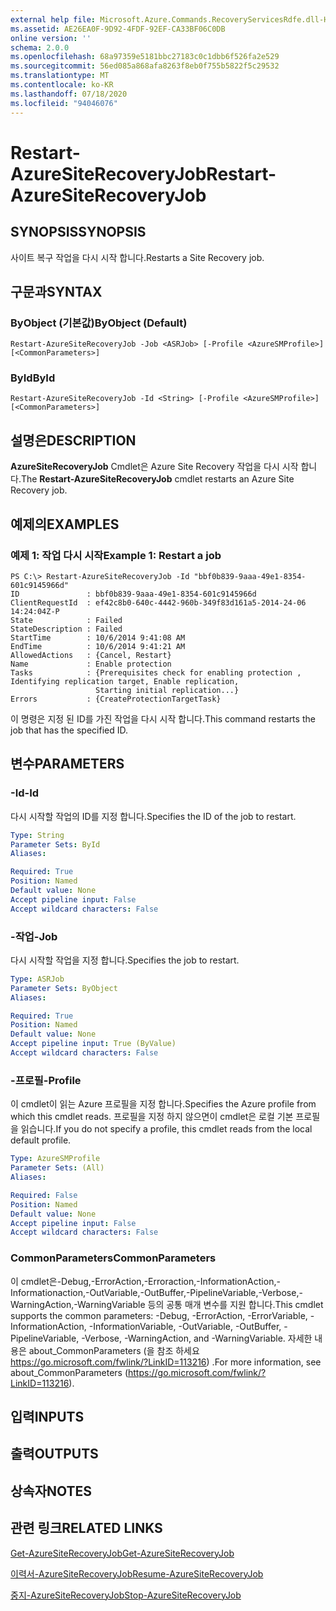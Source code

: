 ```yaml
---
external help file: Microsoft.Azure.Commands.RecoveryServicesRdfe.dll-Help.xml
ms.assetid: AE26EA0F-9D92-4FDF-92EF-CA33BF06C0DB
online version: ''
schema: 2.0.0
ms.openlocfilehash: 68a97359e5181bbc27183c0c1dbb6f526fa2e529
ms.sourcegitcommit: 56ed085a868afa8263f8eb0f755b5822f5c29532
ms.translationtype: MT
ms.contentlocale: ko-KR
ms.lasthandoff: 07/18/2020
ms.locfileid: "94046076"
---
```

# <span data-ttu-id="53c9f-101">Restart-AzureSiteRecoveryJob</span><span class="sxs-lookup"><span data-stu-id="53c9f-101">Restart-AzureSiteRecoveryJob</span></span>

## <span data-ttu-id="53c9f-102">SYNOPSIS</span><span class="sxs-lookup"><span data-stu-id="53c9f-102">SYNOPSIS</span></span>
<span data-ttu-id="53c9f-103">사이트 복구 작업을 다시 시작 합니다.</span><span class="sxs-lookup"><span data-stu-id="53c9f-103">Restarts a Site Recovery job.</span></span>

## <span data-ttu-id="53c9f-104">구문과</span><span class="sxs-lookup"><span data-stu-id="53c9f-104">SYNTAX</span></span>

### <span data-ttu-id="53c9f-105">ByObject (기본값)</span><span class="sxs-lookup"><span data-stu-id="53c9f-105">ByObject (Default)</span></span>
```
Restart-AzureSiteRecoveryJob -Job <ASRJob> [-Profile <AzureSMProfile>] [<CommonParameters>]
```

### <span data-ttu-id="53c9f-106">ById</span><span class="sxs-lookup"><span data-stu-id="53c9f-106">ById</span></span>
```
Restart-AzureSiteRecoveryJob -Id <String> [-Profile <AzureSMProfile>] [<CommonParameters>]
```

## <span data-ttu-id="53c9f-107">설명은</span><span class="sxs-lookup"><span data-stu-id="53c9f-107">DESCRIPTION</span></span>
<span data-ttu-id="53c9f-108">**AzureSiteRecoveryJob** Cmdlet은 Azure Site Recovery 작업을 다시 시작 합니다.</span><span class="sxs-lookup"><span data-stu-id="53c9f-108">The **Restart-AzureSiteRecoveryJob** cmdlet restarts an Azure Site Recovery job.</span></span>

## <span data-ttu-id="53c9f-109">예제의</span><span class="sxs-lookup"><span data-stu-id="53c9f-109">EXAMPLES</span></span>

### <span data-ttu-id="53c9f-110">예제 1: 작업 다시 시작</span><span class="sxs-lookup"><span data-stu-id="53c9f-110">Example 1: Restart a job</span></span>
```
PS C:\> Restart-AzureSiteRecoveryJob -Id "bbf0b839-9aaa-49e1-8354-601c9145966d"
ID               : bbf0b839-9aaa-49e1-8354-601c9145966d
ClientRequestId  : ef42c8b0-640c-4442-960b-349f83d161a5-2014-24-06 14:24:04Z-P
State            : Failed
StateDescription : Failed
StartTime        : 10/6/2014 9:41:08 AM
EndTime          : 10/6/2014 9:41:21 AM
AllowedActions   : {Cancel, Restart}
Name             : Enable protection
Tasks            : {Prerequisites check for enabling protection , Identifying replication target, Enable replication, 
                   Starting initial replication...} 
Errors           : {CreateProtectionTargetTask}
```

<span data-ttu-id="53c9f-111">이 명령은 지정 된 ID를 가진 작업을 다시 시작 합니다.</span><span class="sxs-lookup"><span data-stu-id="53c9f-111">This command restarts the job that has the specified ID.</span></span>

## <span data-ttu-id="53c9f-112">변수</span><span class="sxs-lookup"><span data-stu-id="53c9f-112">PARAMETERS</span></span>

### <span data-ttu-id="53c9f-113">-Id</span><span class="sxs-lookup"><span data-stu-id="53c9f-113">-Id</span></span>
<span data-ttu-id="53c9f-114">다시 시작할 작업의 ID를 지정 합니다.</span><span class="sxs-lookup"><span data-stu-id="53c9f-114">Specifies the ID of the job to restart.</span></span>

```yaml
Type: String
Parameter Sets: ById
Aliases: 

Required: True
Position: Named
Default value: None
Accept pipeline input: False
Accept wildcard characters: False
```

### <span data-ttu-id="53c9f-115">-작업</span><span class="sxs-lookup"><span data-stu-id="53c9f-115">-Job</span></span>
<span data-ttu-id="53c9f-116">다시 시작할 작업을 지정 합니다.</span><span class="sxs-lookup"><span data-stu-id="53c9f-116">Specifies the job to restart.</span></span>

```yaml
Type: ASRJob
Parameter Sets: ByObject
Aliases: 

Required: True
Position: Named
Default value: None
Accept pipeline input: True (ByValue)
Accept wildcard characters: False
```

### <span data-ttu-id="53c9f-117">-프로필</span><span class="sxs-lookup"><span data-stu-id="53c9f-117">-Profile</span></span>
<span data-ttu-id="53c9f-118">이 cmdlet이 읽는 Azure 프로필을 지정 합니다.</span><span class="sxs-lookup"><span data-stu-id="53c9f-118">Specifies the Azure profile from which this cmdlet reads.</span></span>
<span data-ttu-id="53c9f-119">프로필을 지정 하지 않으면이 cmdlet은 로컬 기본 프로필을 읽습니다.</span><span class="sxs-lookup"><span data-stu-id="53c9f-119">If you do not specify a profile, this cmdlet reads from the local default profile.</span></span>

```yaml
Type: AzureSMProfile
Parameter Sets: (All)
Aliases: 

Required: False
Position: Named
Default value: None
Accept pipeline input: False
Accept wildcard characters: False
```

### <span data-ttu-id="53c9f-120">CommonParameters</span><span class="sxs-lookup"><span data-stu-id="53c9f-120">CommonParameters</span></span>
<span data-ttu-id="53c9f-121">이 cmdlet은-Debug,-ErrorAction,-Erroraction,-InformationAction,-Informationaction,-OutVariable,-OutBuffer,-PipelineVariable,-Verbose,-WarningAction,-WarningVariable 등의 공통 매개 변수를 지원 합니다.</span><span class="sxs-lookup"><span data-stu-id="53c9f-121">This cmdlet supports the common parameters: -Debug, -ErrorAction, -ErrorVariable, -InformationAction, -InformationVariable, -OutVariable, -OutBuffer, -PipelineVariable, -Verbose, -WarningAction, and -WarningVariable.</span></span> <span data-ttu-id="53c9f-122">자세한 내용은 about_CommonParameters (을 참조 하세요 https://go.microsoft.com/fwlink/?LinkID=113216) .</span><span class="sxs-lookup"><span data-stu-id="53c9f-122">For more information, see about_CommonParameters (https://go.microsoft.com/fwlink/?LinkID=113216).</span></span>

## <span data-ttu-id="53c9f-123">입력</span><span class="sxs-lookup"><span data-stu-id="53c9f-123">INPUTS</span></span>

## <span data-ttu-id="53c9f-124">출력</span><span class="sxs-lookup"><span data-stu-id="53c9f-124">OUTPUTS</span></span>

## <span data-ttu-id="53c9f-125">상속자</span><span class="sxs-lookup"><span data-stu-id="53c9f-125">NOTES</span></span>

## <span data-ttu-id="53c9f-126">관련 링크</span><span class="sxs-lookup"><span data-stu-id="53c9f-126">RELATED LINKS</span></span>

[<span data-ttu-id="53c9f-127">Get-AzureSiteRecoveryJob</span><span class="sxs-lookup"><span data-stu-id="53c9f-127">Get-AzureSiteRecoveryJob</span></span>](./Get-AzureSiteRecoveryJob.md)

[<span data-ttu-id="53c9f-128">이력서-AzureSiteRecoveryJob</span><span class="sxs-lookup"><span data-stu-id="53c9f-128">Resume-AzureSiteRecoveryJob</span></span>](./Resume-AzureSiteRecoveryJob.md)

[<span data-ttu-id="53c9f-129">중지-AzureSiteRecoveryJob</span><span class="sxs-lookup"><span data-stu-id="53c9f-129">Stop-AzureSiteRecoveryJob</span></span>](./Stop-AzureSiteRecoveryJob.md)



